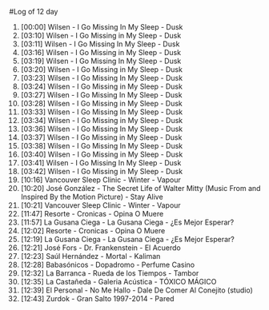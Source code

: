 #Log of 12 day

1. [00:00] Wilsen - I Go Missing In My Sleep - Dusk
1. [03:10] Wilsen - I Go Missing in My Sleep - Dusk
1. [03:11] Wilsen - I Go Missing In My Sleep - Dusk
1. [03:16] Wilsen - I Go Missing in My Sleep - Dusk
1. [03:19] Wilsen - I Go Missing In My Sleep - Dusk
1. [03:20] Wilsen - I Go Missing in My Sleep - Dusk
1. [03:23] Wilsen - I Go Missing In My Sleep - Dusk
1. [03:24] Wilsen - I Go Missing in My Sleep - Dusk
1. [03:27] Wilsen - I Go Missing In My Sleep - Dusk
1. [03:28] Wilsen - I Go Missing in My Sleep - Dusk
1. [03:33] Wilsen - I Go Missing In My Sleep - Dusk
1. [03:34] Wilsen - I Go Missing in My Sleep - Dusk
1. [03:36] Wilsen - I Go Missing In My Sleep - Dusk
1. [03:37] Wilsen - I Go Missing in My Sleep - Dusk
1. [03:38] Wilsen - I Go Missing In My Sleep - Dusk
1. [03:40] Wilsen - I Go Missing in My Sleep - Dusk
1. [03:41] Wilsen - I Go Missing In My Sleep - Dusk
1. [03:42] Wilsen - I Go Missing in My Sleep - Dusk
1. [10:16] Vancouver Sleep Clinic - Winter - Vapour
1. [10:20] José González - The Secret Life of Walter Mitty (Music From and Inspired By the Motion Picture) - Stay Alive
1. [10:21] Vancouver Sleep Clinic - Winter - Vapour
1. [11:47] Resorte - Cronicas - Opina O Muere
1. [11:57] La Gusana Ciega - La Gusana Ciega - ¿Es Mejor Esperar?
1. [12:02] Resorte - Cronicas - Opina O Muere
1. [12:19] La Gusana Ciega - La Gusana Ciega - ¿Es Mejor Esperar?
1. [12:21] José Fors - Dr. Frankenstein - El Acuerdo
1. [12:23] Saúl Hernández - Mortal - Kaliman
1. [12:28] Babasónicos - Dopadromo - Perfume Casino
1. [12:32] La Barranca - Rueda de los Tiempos - Tambor
1. [12:35] La Castañeda - Galeria Acústica - TÓXICO MÁGICO
1. [12:39] El Personal - No Me Hallo - Dale De Comer Al Conejito (studio)
1. [12:43] Zurdok - Gran Salto 1997-2014 - Pared
